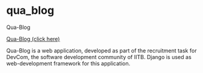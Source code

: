 # qua_blog
Qua-Blog

[Qua-Blog (click here)](https://sahasra.pythonanywhere.com)

Qua-Blog is a web application, developed as part of the recruitment task for DevCom, the software development community of IITB. Django is used as web-development framework for this application.
